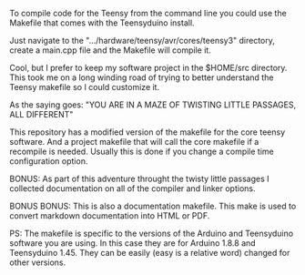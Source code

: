 
To compile code for the Teensy from the command line you could use the Makefile
that comes with the Teensyduino install.

Just navigate to the ".../hardware/teensy/avr/cores/teensy3" directory,
create a main.cpp file and the Makefile will compile it.

Cool, but I prefer to keep my software project in the $HOME/src directory.
This took me on a long winding road of trying to better understand the
Teensy makefile so I could customize it. 

As the saying goes:
 "YOU ARE IN A MAZE OF TWISTING LITTLE PASSAGES, ALL DIFFERENT"

This repository has a modified version of the makefile for the core
teensy software. And a project makefile that will call the core 
makefile if a recompile is needed. Usually this is done if you 
change a compile time configuration option.   

BONUS: As part of this adventure throught the twisty little passages I 
collected documentation on all of the compiler and linker options.

BONUS BONUS: This is also a documentation makefile. This make is used to convert 
markdown documentation into HTML or PDF.

PS: The makefile is specific to the versions of the Arduino and 
Teensyduino software you are using.  In this case they are for
Arduino 1.8.8 and Teensyduino 1.45.  They can be easily (easy is a relative word)
changed for other versions.
